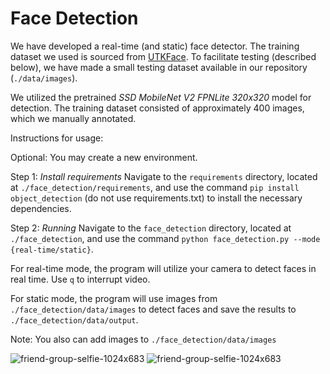 # Face Detection

We have developed a real-time (and static) face detector. The training dataset we used is sourced from [UTKFace](https://susanqq.github.io/UTKFace/). To facilitate testing (described below), we have made a small testing dataset available in our repository (`./data/images`).

We utilized the pretrained *SSD MobileNet V2 FPNLite 320x320* model for detection. The training dataset consisted of approximately 400 images, which we manually annotated.

Instructions for usage:

Optional:
You may create a new environment.

Step 1: *Install requirements*
Navigate to the `requirements` directory, located at `./face_detection/requirements`, and use the command 
`pip install object_detection`
(do not use requirements.txt) to install the necessary dependencies.

Step 2: *Running*
Navigate to the `face_detection` directory, located at `./face_detection`, and use the command 
`python face_detection.py --mode {real-time/static}`.

For real-time mode, the program will utilize your camera to detect faces in real time.
  Use `q` to interrupt video.

For static mode, the program will use images from `./face_detection/data/images` to detect faces and save the results to `./face_detection/data/output`.

Note: You also can add images to `./face_detection/data/images`

![friend-group-selfie-1024x683](https://github.com/SamvelKarapetyaan/aca_homeworks/assets/130899451/fe0a22d8-081a-4eff-aef9-50a39fa74e77)
![friend-group-selfie-1024x683](https://github.com/SamvelKarapetyaan/aca_homeworks/assets/130899451/7981517a-32df-4459-8549-7e385d1d88d4)


